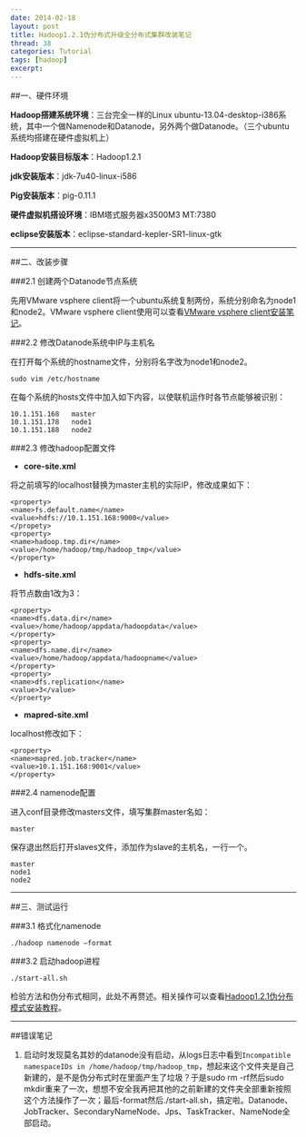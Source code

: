 ```yaml
---
date: 2014-02-18
layout: post
title: Hadoop1.2.1伪分布式升级全分布式集群改装笔记
thread: 38
categories: Tutorial
tags: [hadoop]
excerpt: 
---
```


##一、硬件环境
    
**Hadoop搭建系统环境**：三台完全一样的Linux ubuntu-13.04-desktop-i386系统，其中一个做Namenode和Datanode，另外两个做Datanode。（三个ubuntu系统均搭建在硬件虚拟机上）

**Hadoop安装目标版本**：Hadoop1.2.1

**jdk安装版本**：jdk-7u40-linux-i586

**Pig安装版本**：pig-0.11.1

**硬件虚拟机搭设环境**：IBM塔式服务器x3500M3 MT:7380

**eclipse安装版本**：eclipse-standard-kepler-SR1-linux-gtk

----------
   
##二、改装步骤
   
   
###2.1 创建两个Datanode节点系统

先用VMware vsphere client将一个ubuntu系统复制两份，系统分别命名为node1和node2。VMware vsphere client使用可以查看[VMware vsphere client安装笔记](http://hijiangtao.github.io/2014/02/18/vmwaresetup)。

###2.2 修改Datanode系统中IP与主机名

在打开每个系统的hostname文件，分别将名字改为node1和node2。

```
sudo vim /etc/hostname
```

在每个系统的hosts文件中加入如下内容，以使联机运作时各节点能够被识别：

```
10.1.151.168   master
10.1.151.178   node1
10.1.151.188   node2
```

###2.3 修改hadoop配置文件

* **core-site.xml**

将之前填写的localhost替换为master主机的实际IP，修改成果如下：

```
<property>
<name>fs.default.name</name>
<value>hdfs://10.1.151.168:9000</value>
</propety>
<property>
<name>hadoop.tmp.dir</name>
<value>/home/hadoop/tmp/hadoop_tmp</value>
</property>
```

* **hdfs-site.xml**

将节点数由1改为3：

```
<property>
<name>dfs.data.dir</name>
<value>/home/hadoop/appdata/hadoopdata</value>
</property>
<property>
<name>dfs.name.dir</name>
<value>/home/hadoop/appdata/hadoopname</value>
</property>
<property>
<name>dfs.replication</name>
<value>3</value>
</proerty>
```

* **mapred-site.xml**

localhost修改如下：

```
<property>
<name>mapred.job.tracker</name>
<value>10.1.151.168:9001</value>
</property>
```

###2.4 namenode配置

进入conf目录修改masters文件，填写集群master名如：

```
master
```

保存退出然后打开slaves文件，添加作为slave的主机名，一行一个。

```
master
node1
node2
```

----

##三、测试运行

###3.1 格式化namenode

```
./hadoop namenode –format
```

###3.2 启动hadoop进程

```
./start-all.sh
```

检验方法和伪分布式相同，此处不再赘述。相关操作可以查看[Hadoop1.2.1伪分布模式安装教程](http://hijiangtao.github.io/2014/02/17/hadoopsetup/)。

----

##错误笔记

1. 启动时发现莫名其妙的datanode没有启动，从logs日志中看到`Incompatible namespaceIDs in /home/hadoop/tmp/hadoop_tmp`，想起来这个文件夹是自己新建的，是不是伪分布式时在里面产生了垃圾？于是sudo rm -rf然后sudo mkdir重来了一次，想想不安全我再把其他的之前新建的文件夹全部重新按照这个方法操作了一次；最后-format然后./start-all.sh，搞定啦。Datanode、JobTracker、SecondaryNameNode、Jps、TaskTracker、NameNode全部启动。